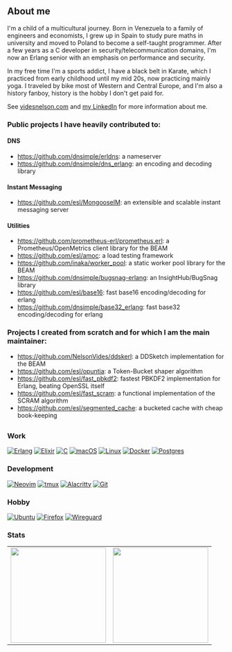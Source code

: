 ## About me

I'm a child of a multicultural journey. Born in Venezuela to a family of engineers and economists, I grew up in Spain to study pure maths in university and moved to Poland to become a self-taught programmer. After a few years as a C developer in security/telecommunication domains, I'm now an Erlang senior with an emphasis on performance and security.

In my free time I'm a sports addict, I have a black belt in Karate, which I practiced from early childhood until my mid 20s, now practicing mainly yoga. I traveled by bike most of Western and Central Europe, and I'm also a history fanboy, history is the hobby I don't get paid for.

See [videsnelson.com](https://videsnelson.com) and [my LinkedIn](https://www.linkedin.com/in/nelson-vides/) for more information about me.

### Public projects I have heavily contributed to:

#### DNS
- https://github.com/dnsimple/erldns: a nameserver
- https://github.com/dnsimple/dns_erlang: an encoding and decoding library

#### Instant Messaging
- https://github.com/esl/MongooseIM: an extensible and scalable instant messaging server

#### Utilities
- https://github.com/prometheus-erl/prometheus.erl: a Prometheus/OpenMetrics client library for the BEAM
- https://github.com/esl/amoc: a load testing framework
- https://github.com/inaka/worker_pool: a static worker pool library for the BEAM
- https://github.com/dnsimple/bugsnag-erlang: an InsightHub/BugSnag library
- https://github.com/esl/base16: fast base16 encoding/decoding for erlang
- https://github.com/dnsimple/base32_erlang: fast base32 encoding/decoding for erlang

### Projects I created from scratch and for which I am the main maintainer:
- https://github.com/NelsonVides/ddskerl: a DDSketch implementation for the BEAM
- https://github.com/esl/opuntia: a Token-Bucket shaper algorithm
- https://github.com/esl/fast_pbkdf2: fastest PBKDF2 implementation for Erlang, beating OpenSSL itself
- https://github.com/esl/fast_scram: a functional implementation of the SCRAM algorithm
- https://github.com/esl/segmented_cache: a bucketed cache with cheap book-keeping

##

### Work
[![Erlang](https://img.shields.io/badge/Erlang-white.svg?style=for-the-badge&logo=erlang&logoColor=a90533)](https://www.erlang.org/)
[![Elixir](https://img.shields.io/badge/elixir-%234B275F.svg?style=for-the-badge&logo=elixir&logoColor=white)](https://elixir-lang.org/)
[![C](https://img.shields.io/badge/c-%2300599C.svg?style=for-the-badge&logo=c&logoColor=white)](https://www.open-std.org/jtc1/sc22/wg14/)
[![macOS](https://img.shields.io/badge/mac%20os-000000?style=for-the-badge&logo=macos&logoColor=F0F0F0)](https://www.apple.com/macos/sonoma/)
[![Linux](https://img.shields.io/badge/Linux-FCC624?style=for-the-badge&logo=linux&logoColor=black)](https://www.kernel.org/)
[![Docker](https://img.shields.io/badge/docker-%230db7ed.svg?style=for-the-badge&logo=docker&logoColor=white)](https://www.docker.com/)
[![Postgres](https://img.shields.io/badge/postgres-%23316192.svg?style=for-the-badge&logo=postgresql&logoColor=white)](https://www.postgresql.org/)

### Development
[![Neovim](https://img.shields.io/badge/NeoVim-%2357A143.svg?&style=for-the-badge&logo=neovim&logoColor=white)](https://neovim.io/)
[![tmux](https://img.shields.io/badge/tmux-1BB91F?style=for-the-badge&logo=tmux&logoColor=white)](https://github.com/tmux/tmux/wiki)
[![Alacritty](https://img.shields.io/badge/alacritty-F46D01?style=for-the-badge&logo=alacritty&logoColor=white)](https://alacritty.org/)
[![Git](https://img.shields.io/badge/git-%23F05033.svg?style=for-the-badge&logo=git&logoColor=white)](https://git-scm.com/)

### Hobby
[![Ubuntu](https://img.shields.io/badge/Ubuntu-E95420?style=for-the-badge&logo=ubuntu&logoColor=white)](https://ubuntu.com/)
[![Firefox](https://img.shields.io/badge/Firefox-FF7139?style=for-the-badge&logo=Firefox-Browser&logoColor=white)](https://firefox.com/)
[![Wireguard](https://img.shields.io/badge/wireguard-%2388171A.svg?style=for-the-badge&logo=wireguard&logoColor=white)](https://www.wireguard.com/)

### Stats
<table>
  <tr>
    <td><a href="https://github.com/NelsonVides"><img align="center" src="http://github-profile-summary-cards.vercel.app/api/cards/stats?username=NelsonVides&theme=dark" height="220em" /></a></td>
    <td><a href="https://github.com/NelsonVides"><img align="center" src="http://github-profile-summary-cards.vercel.app/api/cards/profile-details?username=NelsonVides&theme=dark" height="220em" /></a></td>
  </tr>
</table>

<!--
**NelsonVides/NelsonVides** is a ✨ _special_ ✨ repository because its `README.md` (this file) appears on your GitHub profile.
